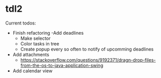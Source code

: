 # tdl2

Current todos:

  - Finish refactoring
  -Add deadlines
    - Make selector
    - Color tasks in tree
    - Create popup every so often to notify of upcomming deadlines
  - Add attachments
    - https://stackoverflow.com/questions/9192371/dragn-drop-files-from-the-os-to-java-application-swing
  - Add calendar view
